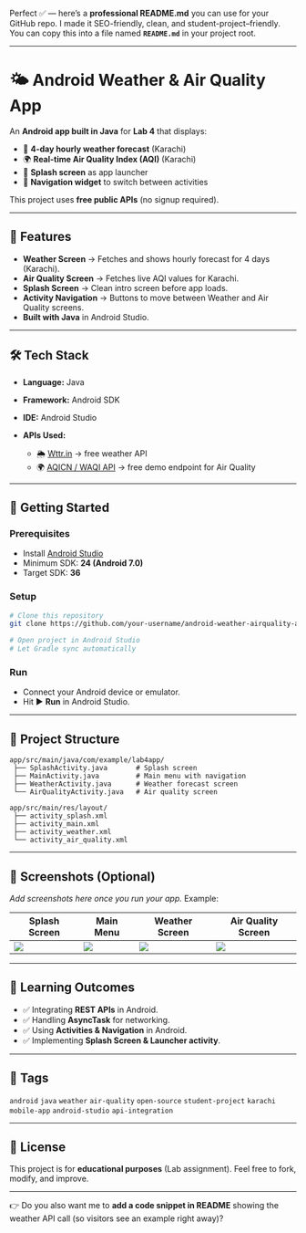 Perfect ✅ — here’s a **professional README.md** you can use for your GitHub repo.
I made it SEO-friendly, clean, and student-project–friendly. You can copy this into a file named **`README.md`** in your project root.

---

# 🌤️ Android Weather & Air Quality App

An **Android app built in Java** for **Lab 4** that displays:

* 📅 **4-day hourly weather forecast** (Karachi)
* 🌍 **Real-time Air Quality Index (AQI)** (Karachi)
* 🚀 **Splash screen** as app launcher
* 🔀 **Navigation widget** to switch between activities

This project uses **free public APIs** (no signup required).

---

## 📱 Features

* **Weather Screen** → Fetches and shows hourly forecast for 4 days (Karachi).
* **Air Quality Screen** → Fetches live AQI values for Karachi.
* **Splash Screen** → Clean intro screen before app loads.
* **Activity Navigation** → Buttons to move between Weather and Air Quality screens.
* **Built with Java** in Android Studio.

---

## 🛠️ Tech Stack

* **Language:** Java
* **Framework:** Android SDK
* **IDE:** Android Studio
* **APIs Used:**

  * 🌦️ [Wttr.in](https://wttr.in) → free weather API
  * 🌍 [AQICN / WAQI API](https://aqicn.org/api/) → free demo endpoint for Air Quality

---

## 🚀 Getting Started

### Prerequisites

* Install [Android Studio](https://developer.android.com/studio)
* Minimum SDK: **24 (Android 7.0)**
* Target SDK: **36**

### Setup

```bash
# Clone this repository
git clone https://github.com/your-username/android-weather-airquality-app.git

# Open project in Android Studio
# Let Gradle sync automatically
```

### Run

* Connect your Android device or emulator.
* Hit ▶️ **Run** in Android Studio.

---

## 📂 Project Structure

```
app/src/main/java/com/example/lab4app/
 ├── SplashActivity.java       # Splash screen
 ├── MainActivity.java         # Main menu with navigation
 ├── WeatherActivity.java      # Weather forecast screen
 └── AirQualityActivity.java   # Air quality screen

app/src/main/res/layout/
 ├── activity_splash.xml
 ├── activity_main.xml
 ├── activity_weather.xml
 └── activity_air_quality.xml
```

---

## 📸 Screenshots (Optional)

*Add screenshots here once you run your app.*
Example:

| Splash Screen               | Main Menu                 | Weather Screen               | Air Quality Screen       |
| --------------------------- | ------------------------- | ---------------------------- | ------------------------ |
| ![](screenshots/splash.png) | ![](screenshots/main.png) | ![](screenshots/weather.png) | ![](screenshots/air.png) |

---

## 🎯 Learning Outcomes

* ✅ Integrating **REST APIs** in Android.
* ✅ Handling **AsyncTask** for networking.
* ✅ Using **Activities & Navigation** in Android.
* ✅ Implementing **Splash Screen & Launcher activity**.

---

## 📌 Tags

`android` `java` `weather` `air-quality` `open-source` `student-project` `karachi` `mobile-app` `android-studio` `api-integration`

---

## 📜 License

This project is for **educational purposes** (Lab assignment). Feel free to fork, modify, and improve.

---

👉 Do you also want me to **add a code snippet in README** showing the weather API call (so visitors see an example right away)?
